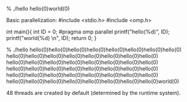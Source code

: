 % ./hello
hello(0)world(0)

Basic parallelization:
#include <stdio.h>
#include <omp.h>

int main(){
        int ID = 0;
        #pragma omp parallel
        printf("hello(%d)", ID);
        printf("world(%d) \n", ID);
        return 0;
}

% ./hello
hello(0)hello(0)hello(0)hello(0)hello(0)hello(0)hello(0)hello(0)\
hello(0)hello(0)hello(0)hello(0)hello(0)hello(0)hello(0)hello(0)\
hello(0)hello(0)hello(0)hello(0)hello(0)hello(0)hello(0)hello(0)\
hello(0)hello(0)hello(0)hello(0)hello(0)hello(0)hello(0)hello(0)\
hello(0)hello(0)hello(0)hello(0)hello(0)hello(0)hello(0)hello(0)\
hello(0)hello(0)hello(0)hello(0)hello(0)hello(0)hello(0)hello(0)world(0)


48 threads are created by default (determined by the runtime system).
